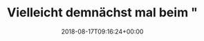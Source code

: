 ---
retweeted: false
source: <a href="https://about.twitter.com/products/tweetdeck" rel="nofollow">TweetDeck</a>
entities:
  hashtags: []
  symbols: []
  user_mentions: []
  urls:
  - url: https://t.co/pBNedB7TpR
    expanded_url: http://bit.ly/2OL9Gwd
    display_url: bit.ly/2OL9Gwd
    indices:
    - '77'
    - '100'
display_text_range:
- '0'
- '100'
favorite_count: '4'
id_str: '1030382827471290368'
truncated: false
retweet_count: '2'
id: '1030382827471290368'
possibly_sensitive: false
created_at: Fri Aug 17 09:16:24 +0000 2018
favorited: false
full_text: Vielleicht demnächst mal beim "linken Terror-Wirt" eine Haxe essen gehen.
  :D
lang: de
quote_url: http://bit.ly/2OL9Gwd
tags:
- pesos:twitter
date: '2018-08-17T09:16:24+00:00'
src: https://twitter.com/bascht/status/1030382827471290368
original_url: https://twitter.com/bascht/status/1030382827471290368
type: twitter_tweet
text: Vielleicht demnächst mal beim "linken Terror-Wirt" eine Haxe essen gehen. :D
title: Vielleicht demnächst mal beim "

---